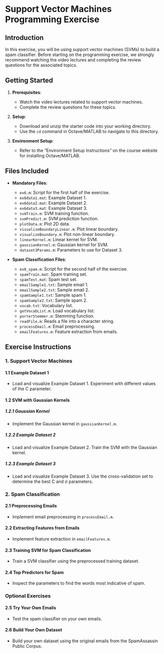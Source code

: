 # Support Vector Machines Programming Exercise

## Introduction

In this exercise, you will be using support vector machines (SVMs) to build a spam classifier. Before starting on the programming exercise, we strongly recommend watching the video lectures and completing the review questions for the associated topics.

## Getting Started

1. **Prerequisites**:
   - Watch the video lectures related to support vector machines.
   - Complete the review questions for these topics.

2. **Setup**:
   - Download and unzip the starter code into your working directory.
   - Use the `cd` command in Octave/MATLAB to navigate to this directory.

3. **Environment Setup**:
   - Refer to the “Environment Setup Instructions” on the course website for installing Octave/MATLAB.

## Files Included

- **Mandatory Files**:
  - `ex6.m`: Script for the first half of the exercise.
  - `ex6data1.mat`: Example Dataset 1.
  - `ex6data2.mat`: Example Dataset 2.
  - `ex6data3.mat`: Example Dataset 3.
  - `svmTrain.m`: SVM training function.
  - `svmPredict.m`: SVM prediction function.
  - `plotData.m`: Plot 2D data.
  - `visualizeBoundaryLinear.m`: Plot linear boundary.
  - `visualizeBoundary.m`: Plot non-linear boundary.
  - `linearKernel.m`: Linear kernel for SVM.
  - `gaussianKernel.m`: Gaussian kernel for SVM.
  - `dataset3Params.m`: Parameters to use for Dataset 3.

- **Spam Classification Files**:
  - `ex6_spam.m`: Script for the second half of the exercise.
  - `spamTrain.mat`: Spam training set.
  - `spamTest.mat`: Spam test set.
  - `emailSample1.txt`: Sample email 1.
  - `emailSample2.txt`: Sample email 2.
  - `spamSample1.txt`: Sample spam 1.
  - `spamSample2.txt`: Sample spam 2.
  - `vocab.txt`: Vocabulary list.
  - `getVocabList.m`: Load vocabulary list.
  - `porterStemmer.m`: Stemming function.
  - `readFile.m`: Reads a file into a character string.
  - `processEmail.m`: Email preprocessing.
  - `emailFeatures.m`: Feature extraction from emails.

## Exercise Instructions

### 1. Support Vector Machines

#### 1.1 Example Dataset 1
- Load and visualize Example Dataset 1. Experiment with different values of the C parameter.

#### 1.2 SVM with Gaussian Kernels

##### 1.2.1 Gaussian Kernel
- Implement the Gaussian kernel in `gaussianKernel.m`.

##### 1.2.2 Example Dataset 2
- Load and visualize Example Dataset 2. Train the SVM with the Gaussian kernel.

##### 1.2.3 Example Dataset 3
- Load and visualize Example Dataset 3. Use the cross-validation set to determine the best C and σ parameters.

### 2. Spam Classification

#### 2.1 Preprocessing Emails
- Implement email preprocessing in `processEmail.m`.

#### 2.2 Extracting Features from Emails
- Implement feature extraction in `emailFeatures.m`.

#### 2.3 Training SVM for Spam Classification
- Train a SVM classifier using the preprocessed training dataset.

#### 2.4 Top Predictors for Spam
- Inspect the parameters to find the words most indicative of spam.

### Optional Exercises

#### 2.5 Try Your Own Emails
- Test the spam classifier on your own emails.

#### 2.6 Build Your Own Dataset
- Build your own dataset using the original emails from the SpamAssassin Public Corpus.
